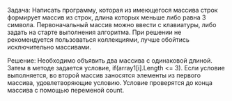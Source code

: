 Задача: Написать программу, которая из имеющегося массива строк формирует массив из строк, длина которых меньше либо равна 3 символа. Первоначальный массив можно ввести с клавиатуры, либо задать на старте выполнения алгоритма. При решении не рекомендуется пользоваться коллекциями, лучше обойтись
исключительно массивами.

Решение:
Необходимо объявить два массива с одинаковой длиной. Затем в методе задается условие, if(array1[i].Length <= 3).  Если условие выполняется, во второй массив заносятся элементы из первого массива, удовлетворяющие условию.
Условие проверятся до конца массива с помощью переменой count.
